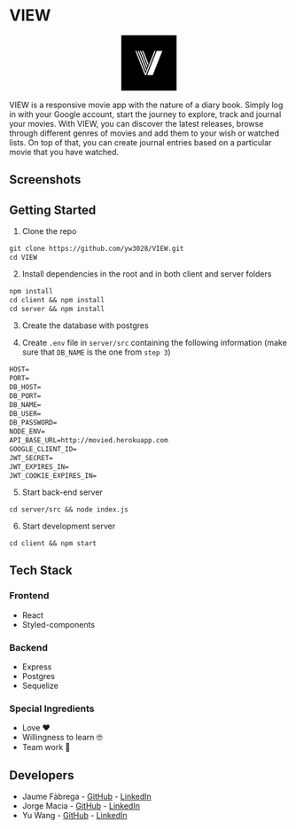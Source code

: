 # VIEW

<p align="center">
  <img width="100px" src="client/public/favicon.png" />
</p>


VIEW is a responsive movie app with the nature of a diary book. Simply log in with your Google account, start the journey to explore, track and journal your movies. With VIEW, you can discover the latest releases, browse through different genres of movies and add them to your wish or watched lists. On top of that, you can create journal entries based on a particular movie that you have watched. 

## Screenshots

## Getting Started
1. Clone the repo

```
git clone https://github.com/yw3028/VIEW.git
cd VIEW
```

2. Install dependencies in the root and in both client and server folders
```
npm install
cd client && npm install
cd server && npm install
```

3. Create the database with postgres

4. Create `.env` file in `server/src` containing the following information (make sure that `DB_NAME` is the one from `step 3`)
```
HOST=
PORT=
DB_HOST=
DB_PORT=
DB_NAME=
DB_USER=
DB_PASSWORD=
NODE_ENV=
API_BASE_URL=http://movied.herokuapp.com
GOOGLE_CLIENT_ID=
JWT_SECRET=
JWT_EXPIRES_IN=
JWT_COOKIE_EXPIRES_IN=
```

5. Start back-end server
```
cd server/src && node index.js
```

6. Start development server
```
cd client && npm start
```

## Tech Stack
### Frontend
* React 
* Styled-components


### Backend
* Express
* Postgres
* Sequelize

### Special Ingredients
* Love ❤️
* Willingness to learn 🤓
* Team work 🙌

## Developers
* Jaume Fàbrega - [GitHub](https://github.com/jaumefapa) - [LinkedIn](https://www.linkedin.com/in/jaume-fabrega/)
* Jorge Macia - [GitHub](https://github.com/jmaciaa) - [LinkedIn](https://www.linkedin.com/in/jmaciasalord/)
* Yu Wang - [GitHub](https://github.com/yw3028) - [LinkedIn](https://www.linkedin.com/in/wang-y/)


